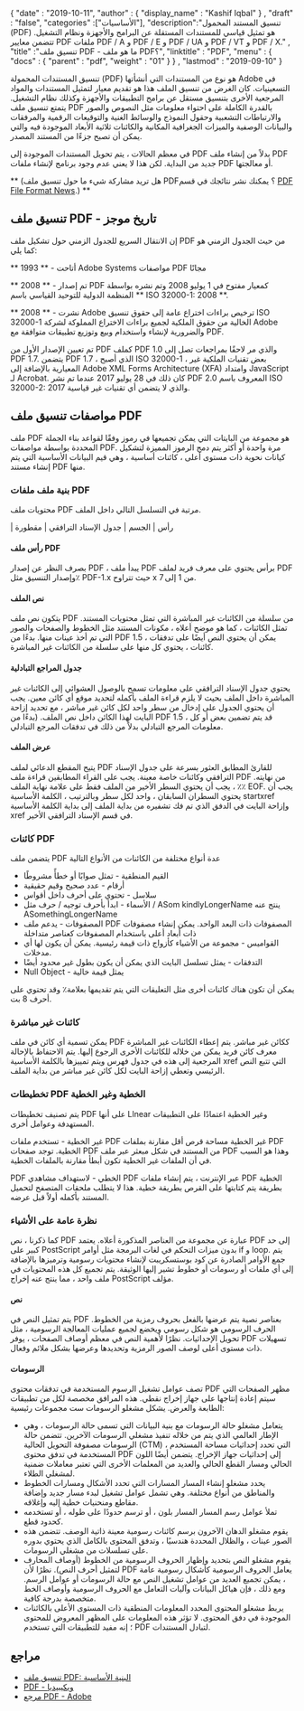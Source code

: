 {
  "date" : "2019-10-11",
  "author" : {
    "display_name" : "Kashif Iqbal"
} ,
  "draft" : "false",
  "categories" :["الأساسيات"],
  "description":"تنسيق المستند المحمول (PDF) هو تمثيل قياسي للمستندات المستقلة عن البرامج والأجهزة ونظام التشغيل. تتضمن معايير PDF ملفات PDF / A و PDF / E و PDF / UA و PDF / VT و PDF / X." ,
  "title" :"تنسيق ملف PDF - ما هو ملف PDF؟",
  "linktitle" : "PDF",
  "menu" : {
    "docs" : {
      "parent" : "pdf",
      "weight" : "01"
}
} ,
  "lastmod" : "2019-09-10"
}

تنسيق المستندات المحمولة (PDF) هو نوع من المستندات التي أنشأتها Adobe في التسعينيات. كان الغرض من تنسيق الملف هذا هو تقديم معيار لتمثيل المستندات والمواد المرجعية الأخرى بتنسيق مستقل عن برامج التطبيقات والأجهزة وكذلك نظام التشغيل. يتمتع تنسيق ملف PDF بالقدرة الكاملة على احتواء معلومات مثل النصوص والصور والارتباطات التشعبية وحقول النموذج والوسائط الغنية والتوقيعات الرقمية والمرفقات والبيانات الوصفية والميزات الجغرافية المكانية والكائنات ثلاثية الأبعاد الموجودة فيه والتي يمكن أن تصبح جزءًا من المستند المصدر.

في معظم الحالات ، يتم تحويل المستندات الموجودة إلى PDF بدلاً من إنشاء ملف PDF جديد من البداية. لكن هذا لا يعني عدم وجود برنامج لإنشاء ملفات PDF أو معالجتها.

** (هل تريد مشاركة شيء ما حول تنسيق ملف PDF؟ يمكنك نشر نتائجك في قسم [PDF File Format News](https://news.fileformat.com/t/PDF).) **

## تنسيق ملف PDF - تاريخ موجز

إن الانتقال السريع للجدول الزمني حول تشكيل ملف PDF من حيث الجدول الزمني هو كما يلي:

** 1993 ** - أتاحت Adobe Systems مواصفات PDF مجانًا

** 2008 ** - تم إصدار PDF كمعيار مفتوح في 1 يوليو 2008 وتم نشره بواسطة المنظمة الدولية للتوحيد القياسي باسم ** ISO 32000-1: 2008 **.

** 2008 ** - نشرت Adobe ترخيص براءات اختراع عامة إلى حقوق تنسيق ISO 32000-1 الخالية من حقوق الملكية لجميع براءات الاختراع المملوكة لشركة Adobe والضرورية لإنشاء واستخدام وبيع وتوزيع تطبيقات متوافقة مع PDF.

تم تعيين الإصدار الأول من PDF كملف PDF 1.0 والذي مر لاحقًا بمراجعات تصل إلى PDF 1.7. يتضمن PDF 1.7 ، الذي أصبح ISO 32000-1 ، بعض تقنيات الملكية غير المعيارية بالإضافة إلى Adobe XML Forms Architecture (XFA) وامتداد JavaScript لـ Acrobat. كان ذلك في 28 يوليو 2017 عندما تم نشر PDF 2.0 المعروف باسم ISO 32000-2: 2017 والذي لا يتضمن أي تقنيات غير قياسية.

## مواصفات تنسيق ملف PDF

ملف PDF هو مجموعة من البايتات التي يمكن تجميعها في رموز وفقًا لقواعد بناء الجملة المحددة بواسطة مواصفات PDF. مرة واحدة أو أكثر يتم دمج الرموز المميزة لتشكيل كيانات نحوية ذات مستوى أعلى ، كائنات أساسية ، وهي قيم البيانات الأساسية التي يتم إنشاء مستند PDF منها.

### بنية ملف ملفات PDF

محتويات ملف PDF مرتبة في التسلسل التالي داخل الملف.

| رأس
| الجسم
| جدول الإسناد الترافقي
| مقطورة

#### رأس ملف PDF ####

بصرف النظر عن إصدار PDF ، يبدأ ملف PDF برأس يحتوي على معرف فريد لملف PDF وإصدار التنسيق مثل٪ PDF-1.x حيث تتراوح x من 1 إلى 7.

#### نص الملف ####

يتكون نص ملف PDF من سلسلة من الكائنات غير المباشرة التي تمثل محتويات المستند. تمثل الكائنات ، كما هو موضح أعلاه ، مكونات المستند مثل الخطوط والصفحات والصور التي تم أخذ عينات منها. بدءًا من PDF 1.5 ، يمكن أن يحتوي النص أيضًا على تدفقات كائنات ، يحتوي كل منها على سلسلة من الكائنات غير المباشرة.

#### جدول المراجع التبادلية ####

يحتوي جدول الإسناد الترافقي على معلومات تسمح بالوصول العشوائي إلى الكائنات غير المباشرة داخل الملف بحيث لا يلزم قراءة الملف بأكمله لتحديد موقع أي كائن معين. يجب أن يحتوي الجدول على إدخال من سطر واحد لكل كائن غير مباشر ، مع تحديد إزاحة البايت لهذا الكائن داخل نص الملف. (بدءًا من PDF 1.5 ، قد يتم تضمين بعض أو كل معلومات المرجع التبادلي بدلاً من ذلك في تدفقات المرجع التبادلي.

#### عرض الملف ####

يتيح المقطع الدعائي لملف PDF للقارئ المطابق العثور بسرعة على جدول الإسناد الترافقي وكائنات خاصة معينة. يجب على القراء المطابقين قراءة ملف PDF من نهايته. يجب أن يحتوي السطر الأخير من الملف فقط على علامة نهاية الملف ، ٪٪ EOF. يجب أن يحتوي السطران السابقان ، واحد لكل سطر وبالترتيب ، الكلمة الأساسية startxref وإزاحة البايت في الدفق الذي تم فك تشفيره من بداية الملف إلى بداية الكلمة الأساسية xref في قسم الإسناد الترافقي الأخير.

### كائنات PDF ###

يتضمن ملف PDF عدة أنواع مختلفة من الكائنات من الأنواع التالية

* القيم المنطقية - تمثل صوابًا أو خطأً مشروطًا
* أرقام - عدد صحيح وقيم حقيقية
* سلاسل - تحتوي على أحرف داخل أقواس
* الأسماء - ابدأ بأحرف توجيه / حرف مثل / ASom kindlyLongerName ينتج عنه ASomethingLongerName
* المصفوفات - يدعم ملف PDF المصفوفات ذات البعد الواحد. يمكن إنشاء مصفوفات ذات أبعاد أعلى باستخدام المصفوفات كعناصر متداخلة
* القواميس - مجموعة من الأشياء كأزواج ذات قيمة رئيسية. يمكن أن يكون لها أي مدخلات.
* التدفقات - يمثل تسلسل البايت الذي يمكن أن يكون بطول غير محدود أيضًا
* Null Object - يمثل قيمة خالية

يمكن أن تكون هناك كائنات أخرى مثل التعليقات التي يتم تقديمها بعلامة٪ وقد تحتوي على أحرف 8 بت.

### كائنات غير مباشرة ###

يمكن تسمية أي كائن في ملف PDF ككائن غير مباشر. يتم إعطاء الكائنات غير المباشرة معرف كائن فريد يمكن من خلاله للكائنات الأخرى الرجوع إليها. يتم الاحتفاظ بالإحالة المرجعية إلى هذه في جدول فهرس ويتم تمييزها بالكلمة الأساسية xref التي تتبع النص الرئيسي وتعطي إزاحة البايت لكل كائن غير مباشر من بداية الملف.

### تخطيطات PDF الخطية وغير الخطية ###

يتم تصنيف تخطيطات PDF على أنها Llnear وغير الخطية اعتمادًا على التطبيقات المستهدفة وعوامل أخرى.

غير الخطية - تستخدم ملفات PDF غير الخطية مساحة قرص أقل مقارنة بملفات PDF الخطية. توجد صفحات PDF من المستند في شكل مبعثر عبر ملف PDF وهذا هو السبب في أن الملفات غير الخطية تكون أبطأ مقارنة بالملفات الخطية.

PDF الخطي - لاستهداف مشاهدي PDF عبر الإنترنت ، يتم إنشاء ملفات PDF الخطية بطريقة يتم كتابتها على القرص بطريقة خطية. هذا لا يتطلب ملحقات المتصفح لتحميل المستند بأكمله أولاً قبل عرضه.

### نظرة عامة على الأشياء ###

كما ذكرنا ، نص PDF عبارة عن مجموعة من العناصر المذكورة أعلاه. يعتمد PDF إلى حد كبير على PostScript بدون ميزات التحكم في لغات البرمجة مثل أوامر if و loop. يتم جمع الأوامر الصادرة عن كود بوستسكريبت لإنشاء محتويات رسومية وترميزها بالإضافة إلى أي ملفات أو رسومات أو خطوط تشير إليها الوثيقة. يتم تجميع كل هذه المحتويات في ملف واحد ، مما ينتج عنه إخراج PostScript مؤلف.

#### نص ####

يتم تمثيل النص في PDF بعناصر نصية يتم عرضها بالفعل بحروف رمزية من الخطوط. الحرف الرسومي هو شكل رسومي ويخضع لجميع عمليات المعالجة الرسومية ، مثل تحويل الإحداثيات. نظرًا لأهمية النص في معظم أوصاف الصفحات ، يوفر PDF تسهيلات ذات مستوى أعلى لوصف الصور الرمزية وتحديدها وعرضها بشكل ملائم وفعال.

#### الرسومات ####

تصف عوامل تشغيل الرسوم المستخدمة في تدفقات محتوى PDF مظهر الصفحات التي سيتم إعادة إنتاجها على جهاز إخراج نقطي. هذه المرافق مخصصة لكل من تطبيقات الطابعة والعرض. يشكل مشغلو الرسومات ست مجموعات رئيسية:

* يتعامل مشغلو حالة الرسومات مع بنية البيانات التي تسمى حالة الرسومات ، وهي الإطار العالمي الذي يتم من خلاله تنفيذ مشغلي الرسومات الآخرين. تتضمن حالة الرسومات مصفوفة التحويل الحالية (CTM) ، التي تحدد إحداثيات مساحة المستخدم المستخدمة في تدفق محتوى PDF إلى إحداثيات جهاز الإخراج. يتضمن أيضًا اللون الحالي ومسار القطع الحالي والعديد من المعلمات الأخرى التي تعتبر معاملات ضمنية لمشغلي الطلاء.
* يحدد مشغلو إنشاء المسار المسارات التي تحدد الأشكال ومسارات الخطوط والمناطق من أنواع مختلفة. وهي تشمل عوامل تشغيل لبدء مسار جديد وإضافة مقاطع ومنحنيات خطية إليه وإغلاقه.
* تملأ عوامل رسم المسار المسار بلون ، أو ترسم حدودًا على طوله ، أو تستخدمه كحدود قطع.
* يقوم مشغلو الدهان الآخرون برسم كائنات رسومية معينة ذاتية الوصف. تتضمن هذه الصور عينات ، والظلال المحددة هندسيًا ، وتدفق المحتوى بالكامل الذي يحتوي بدوره على تسلسلات من مشغلي الرسومات.
* يقوم مشغلو النص بتحديد وإظهار الحروف الرسومية من الخطوط (أوصاف المحارف لتمثيل أحرف النص). نظرًا لأن PDF يعامل الحروف الرسومية كأشكال رسومية عامة ، يمكن تجميع العديد من عوامل تشغيل النص مع حالة الرسومات أو عوامل الرسم. ومع ذلك ، فإن هياكل البيانات وآليات التعامل مع الحروف الرسومية وأوصاف الخط متخصصة بدرجة كافية.
* يربط مشغلو المحتوى المحدد المعلومات المنطقية ذات المستوى الأعلى بالكائنات الموجودة في دفق المحتوى. لا تؤثر هذه المعلومات على المظهر المعروض للمحتوى ؛ إنه مفيد للتطبيقات التي تستخدم PDF لتبادل المستندات.

## مراجع ##

* [تنسيق ملف PDF: البنية الأساسية](https://resources.infosecinstitute.com/pdf-file-format-basic-structure/)
* [PDF - ويكيبيديا](https://en.wikipedia.org/wiki/PDF)
* [مرجع PDF - Adobe](https://www.adobe.com/devnet-apps/photoshop/fileformatashtml/)

